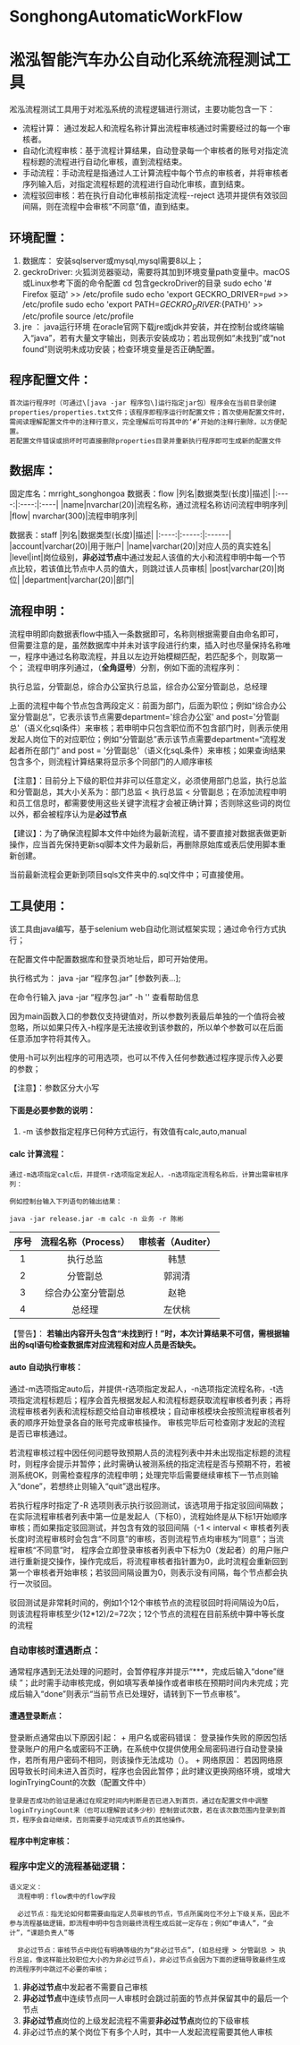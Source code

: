 # SonghongAutomaticWorkFlow
# 淞泓智能汽车办公自动化系统流程测试工具

淞泓流程测试工具用于对淞泓系统的流程逻辑进行测试，主要功能包含一下：
+ 流程计算： 通过发起人和流程名称计算出流程审核通过时需要经过的每一个审核者。
+ 自动化流程审核：基于流程计算结果，自动登录每一个审核者的账号对指定流程标题的流程进行自动化审核，直到流程结束。
+ 手动流程：手动流程是指通过人工计算流程中每个节点的审核者，并将审核者序列输入后，对指定流程标题的流程进行自动化审核，直到结束。
+ 流程驳回审核：若在执行自动化审核前指定流程--reject 选项并提供有效驳回间隔，则在流程中会审核“不同意”值，直到结束。

## 环境配置：
1. 数据库： 安装sqlserver或mysql,mysql需要8以上；
2. geckroDriver: 火狐浏览器驱动，需要将其加到环境变量path变量中。macOS或Linux参考下面的命令配置
  cd 包含geckroDriver的目录
  sudo echo '# Firefox 驱动' >> /etc/profile
  sudo echo 'export GECKRO_DRIVER=`pwd` >> /etc/profile
  sudo echo 'export PATH=${GECKRO_DRIVER}:${PATH}' >> /etc/profile
  source /etc/profile
3. jre ： java运行环境
  在oracle官网下载jre或jdk并安装，并在控制台或终端输入“java”，若有大量文字输出，则表示安装成功；若出现例如“未找到”或“not found”则说明未成功安装；检查环境变量是否正确配置。
## 程序配置文件：
    首次运行程序时（可通过\[java -jar 程序包\]运行指定jar包）程序会在当前目录创建properties/properties.txt文件；该程序即程序运行时配置文件；首次使用配置文件时，需阅读理解配置文件中的注释行意义，完全理解后可将其中的‘#’开始的注释行删除，以方便配置。
    若配置文件错误或损坏时可直接删除properties目录并重新执行程序即可生成新的配置文件
## 数据库：
固定库名：mrright_songhongoa
数据表：flow
   |列名|数据类型(长度)|描述|
   |:----:|:----:|:----|
   |name|nvarchar(20)|流程名称，通过流程名称访问流程申明序列|
   |flow| nvarchar(300)|流程申明序列|
   
数据表：staff
   |列名|数据类型(长度)|描述|
   |:----:|:-----:|:------|
   |account|varchar(20)|用于账户|
   |name|varchar(20)|对应人员的真实姓名|
   |level|int|岗位级别，**非必过节点**中通过发起人该值的大小和流程申明中每一个节点比较，若该值比节点中人员的值大，则跳过该人员审核|
   |post|varchar(20)|岗位|
   |department|varchar(20)|部门|
## 流程申明：
  流程申明即向数据表flow中插入一条数据即可，名称则根据需要自由命名即可，但需要注意的是，虽然数据库中并未对该字段进行约束，插入时也尽量保持名称唯一，程序中通过名称取流程，并且以左边开始模糊匹配，若匹配多个，则取第一个；
  流程申明序列通过，（**全角逗号**）分割，例如下面的流程序列：
  
  执行总监，分管副总，综合办公室执行总监，综合办公室分管副总，总经理
  
  上面的流程中每个节点包含两段定义：前面为部门，后面为职位；例如“综合办公室分管副总”，它表示该节点需要department='综合办公室' and post='分管副总'（语义化sql条件）来审核；若申明中只包含职位而不包含部门时，则表示使用发起人岗位下的对应职位；例如“分管副总”表示该节点需要department=“流程发起者所在部门” and post = '分管副总'（语义化sqL条件）来审核；如果查询结果包含多个，则流程计算结果将显示多个同部门的人顺序审核
  
  【注意】：目前分上下级的职位并非可以任意定义，必须使用部门总监，执行总监和分管副总，其大小关系为：部门总监 < 执行总监 < 分管副总；在添加流程申明和员工信息时，都需要使用这些关键字流程才会被正确计算；否则除这些词的岗位以外，都会被程序认为是**必过节点**
  
  【建议】：为了确保流程脚本文件中始终为最新流程，请不要直接对数据表做更新操作，应当首先保持更新sql脚本文件为最新后，再删除原始库或表后使用脚本重新创建。
  
  当前最新流程会更新到项目sqls文件夹中的.sql文件中；可直接使用。
  
## 工具使用：
  该工具由java编写，基于selenium web自动化测试框架实现；通过命令行方式执行；
  
  在配置文件中配置数据库和登录页地址后，即可开始使用。
  
  执行格式为： java -jar “程序包.jar” [参数列表...];
  
  在命令行输入 java -jar “程序包.jar” -h '' 查看帮助信息
  
  因为main函数入口的参数仅支持键值对，所以参数列表最后单独的一个值将会被忽略，所以如果只传入-h程序是无法接收到该参数的，所以单个参数可以在后面任意添加字符将其传入。
  
  使用-h可以列出程序的可用选项，也可以不传入任何参数通过程序提示传入必要的参数；
  
  【注意】：参数区分大小写
  #### 下面是必要参数的说明：
  
  1. -m 该参数指定程序已何种方式运行，有效值有calc,auto,manual
      
  #### calc 计算流程：
    通过-m选项指定calc后，并提供-r选项指定发起人，-n选项指定流程名称后，计算出需审核序列：
    
    例如控制台输入下列语句的输出结果：
    
    java -jar release.jar -m calc -n 业务 -r 陈彬
|序号|流程名称（Process）|审核者（Auditer）|
|:----:|:----:|:----:|
|1|执行总监|韩慧|
|2|分管副总|郭润清|
|3|综合办公室分管副总|赵艳|
|4|总经理|左伏桃|

【警告】： **若输出内容开头包含“未找到行！”时，本次计算结果不可信，需根据输出的sql语句检查数据库对应流程和对应人员是否缺失。**
#### auto 自动执行审核：
  通过-m选项指定auto后，并提供-r选项指定发起人，-n选项指定流程名称，-t选项指定流程标题后；程序会首先根据发起人和流程标题获取流程审核者列表；再将流程审核者列表和流程标题交给自动审核模块；自动审核模块会按照流程审核者列表的顺序开始登录各自的账号完成审核操作。
  审核完毕后可检查刚才发起的流程是否已审核通过。
  
  若流程审核过程中因任何问题导致预期人员的流程列表中并未出现指定标题的流程时，则程序会提示并暂停；此时需确认被测系统的指定流程是否与预期不符，若被测系统OK，则需检查程序的流程申明；处理完毕后需要继续审核下一节点则输入“done”，若想终止则输入“quit”退出程序。
  
  若执行程序时指定了-R 选项则表示执行驳回测试，该选项用于指定驳回间隔数；在实际流程审核者列表中第一位是发起人（下标0），流程始终是从下标1开始顺序审核；而如果指定驳回测试，并包含有效的驳回间隔（-1 < interval < 审核者列表长度)时流程审核时会包含“不同意”的审核，否则流程节点均审核为“同意”；当流程审核“不同意”时， 程序会立即登录审核者列表中下标为0（发起者）的用户账户进行重新提交操作，操作完成后，将流程审核者指针置为0，此时流程会重新回到第一个审核者开始审核；若驳回间隔设置为0，则表示没有间隔，每个节点都会执行一次驳回。
  
  驳回测试是非常耗时间的，例如1个12个审核节点的流程驳回时将间隔设为0后，则该流程将审核至少(12\*12)/2=72次；12个节点的流程在目前系统中算中等长度的流程
  
 ### 自动审核时遭遇断点：
  通常程序遇到无法处理的问题时，会暂停程序并提示“\*\*\*，完成后输入“done”继续 ”；此时需手动审核完成，例如填写表单操作或者审核在预期时间内未完成；完成后输入“done”则表示“当前节点已处理好，请转到下一节点审核”。
 #### 遭遇登录断点：
 登录断点通常由以下原因引起：
    + 用户名或密码错误： 登录操作失败的原因包括登录账户的用户名或密码不正确，在系统中仅提供使用全局密码进行自动登录操作，若所有用户密码不相同，则该操作无法成功（）。
    + 网络原因： 若因网络原因导致长时间未进入首页时，程序也会因此暂停；此时建议更换网络环境，或增大loginTryingCount的次数（配置文件中）
    
    登录是否成功的验证是通过在规定时间内判断是否已进入到首页，通过在配置文件中调整loginTryingCount来（也可以理解尝试多少秒）控制尝试次数，若在该次数范围内登录到首页，程序会自动继续，否则需要手动完成该节点的其他操作。
 #### 程序中判定审核：
  
### 程序中定义的流程基础逻辑：
    语义定义：
      流程申明：flow表中的flow字段
    
      必过节点：指无论如何都需要由指定人员审核的节点，节点所属岗位不分上下级关系，因此不参与流程基础逻辑，即流程申明中包含则最终流程生成后就一定存在；例如“申请人”，“会计”，“课题负责人”等
      
      非必过节点：审核节点中岗位有明确等级的为“非必过节点”，(如总经理 > 分管副总 > 执行总监，像这样能比较职位大小的为非必过节点)，非必过节点会因为下面的逻辑导致最终生成的流程序列中跳过不必要的审核；
  1. **非必过节点**中发起者不需要自己审核
  2. **非必过节点**中连续节点同一人审核时会跳过前面的节点并保留其中的最后一个节点
  3. **非必过节点**岗位的上级发起流程不需要**非必过节点**岗位的下级审核
  4. 非必过节点的某个岗位下有多个人时，其中一人发起流程需要其他人审核
